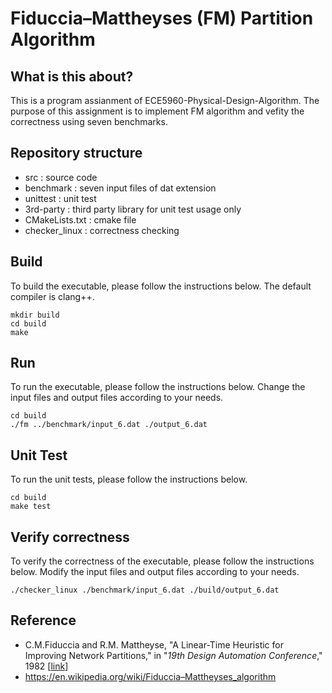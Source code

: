 # Fiduccia–Mattheyses (FM) Partition Algorithm


## What is this about?
This is a program assianment of ECE5960-Physical-Design-Algorithm.
The purpose of this assignment is to implement FM algorithm
and vefity the correctness using seven benchmarks. 


## Repository structure
- src : source code
- benchmark : seven input files of dat extension
- unittest : unit test
- 3rd-party : third party library for unit test usage only
- CMakeLists.txt : cmake file
- checker_linux : correctness checking

## Build
To build the executable, please follow the instructions below. The default compiler is clang++.
```
mkdir build
cd build
make
```

## Run
To run the executable, please follow the instructions below. Change the input files and output files according to your needs.
```
cd build
./fm ../benchmark/input_6.dat ./output_6.dat
```

## Unit Test
To run the unit tests, please follow the instructions below.
```
cd build
make test
```

## Verify correctness
To verify the correctness of the executable, please follow the instructions below. Modify the input files and output files according to your needs.
```
./checker_linux ./benchmark/input_6.dat ./build/output_6.dat
```


## Reference
- C.M.Fiduccia and R.M. Mattheyse, "A Linear-Time Heuristic for Improving Network Partitions," in "*19th Design Automation Conference*," 1982 [[link](./paper/A_Linear-Time_Heuristic_for_Improving_Network_Partitions.pdf)]
- https://en.wikipedia.org/wiki/Fiduccia–Mattheyses_algorithm
